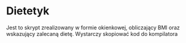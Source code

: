 # Dietetyk
Jest to skrypt zrealizowany w formie okienkowej, obliczający BMI oraz wskazujący zalecaną dietę.
Wystarczy skopiować kod do kompilatora
